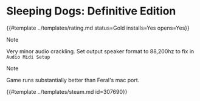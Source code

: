 # Sleeping Dogs: Definitive Edition
<!-- script:Aliases [
    "Sleeping Dogs Definitive Edition"
] -->

{{#template ../templates/rating.md status=Gold installs=Yes opens=Yes}}

> [!NOTE]
> Very minor audio crackling. Set output speaker format to 88,200hz to fix in `Audio Midi Setup`

> [!NOTE]
> Game runs substantially better than Feral's mac port.

{{#template ../templates/steam.md id=307690}}

